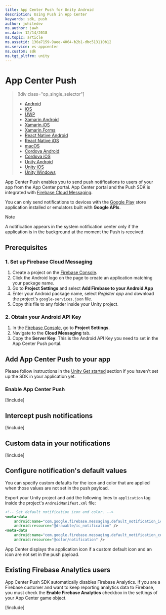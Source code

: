 ```yaml
---
title: App Center Push for Unity Android
description: Using Push in App Center
keywords: sdk, push
author: jwhitedev
ms.author: jawh
ms.date: 12/14/2018
ms.topic: article
ms.assetid: 136a7159-9aee-4064-b2b1-dbc513110b12
ms.service: vs-appcenter
ms.custom: sdk
ms.tgt_pltfrm: unity
---
```


# App Center Push

> [!div  class="op_single_selector"]
> * [Android](android.md)
> * [iOS](ios.md)
> * [UWP](uwp.md)
> * [Xamarin.Android](xamarin-android.md)
> * [Xamarin.iOS](xamarin-ios.md)
> * [Xamarin.Forms](xamarin-forms.md)
> * [React Native Android](react-native-android.md)
> * [React Native iOS](react-native-ios.md)
> * [macOS](macos.md)
> * [Cordova Android](cordova-android.md)
> * [Cordova iOS](cordova-ios.md)
> * [Unity Android](unity-android.md)
> * [Unity iOS](unity-ios.md)
> * [Unity Windows](unity-windows.md)

App Center Push enables you to send push notifications to users of your app from the App Center portal. App Center portal and the Push SDK is integrated with [Firebase Cloud Messaging](https://firebase.google.com/docs/cloud-messaging/).

You can only send notifications to devices with the [Google Play](https://play.google.com) store application installed or emulators built with **Google APIs**.

> [!NOTE]
> A notification appears in the system notification center only if the application is in the background at the moment the Push is received.

## Prerequisites

### 1. Set up Firebase Cloud Messaging

1. Create a project on the [Firebase Console](https://console.firebase.google.com).
2. Click the Android logo on the page to create an application matching your package name.
3. Go to **Project Settings** and select **Add Firebase to your Android App**
4. Enter your Android package name, select *Register app* and download the project's `google-services.json` file.
5. Copy this file to any folder inside your Unity project.

### 2. Obtain your Android API Key

1. In the [Firebase Console](https://console.firebase.google.com), go to **Project Settings**. 
2. Navigate to the **Cloud Messaging** tab. 
3. Copy the **Server Key**. This is the Android API Key you need to set in the App Center Push portal.

## Add App Center Push to your app

Please follow instructions in the [Unity Get started](~/sdk/getting-started/unity.md) section if you haven't set up the SDK in your application yet.

### Enable App Center Push

[!include[](unity-enable.md)]

## Intercept push notifications

[!include[](unity-intercept.md)]

## Custom data in your notifications

[!include[](custom-data-android.md)]

## Configure notification's default values

You can specify custom defaults for the icon and color that are applied when those values are not set in the push payload.

Export your Unity project and add the following lines to `application` tag inside the project's `AndroidManifest.xml` file:

```xml
<!-- Set default notification icon and color. -->
<meta-data
    android:name="com.google.firebase.messaging.default_notification_icon"
    android:resource="@drawable/ic_notification" />
<meta-data
    android:name="com.google.firebase.messaging.default_notification_color"
    android:resource="@color/notification" />
```
App Center displays the application icon if a custom default icon and an icon are not set in the push payload.

## Existing Firebase Analytics users

App Center Push SDK automatically disables Firebase Analytics. If you are a Firebase customer and want to keep reporting analytics data to Firebase, you must check the **Enable Firebase Analytics** checkbox in the settings of your App Center game object.

[!include[](unity-api-enable.md)]
